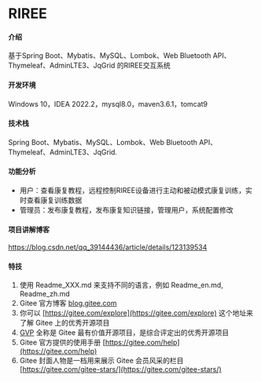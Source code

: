 # RIREE

#### 介绍

基于Spring Boot、Mybatis、MySQL、Lombok、Web Bluetooth API、Thymeleaf、AdminLTE3、JqGrid 的RIREE交互系统

#### 开发环境

Windows 10，IDEA 2022.2，mysql8.0，maven3.6.1，tomcat9

#### 技术栈 

Spring Boot、Mybatis、MySQL、Lombok、Web Bluetooth API、Thymeleaf、AdminLTE3、JqGrid.

#### 功能分析

- 用户：查看康复教程，远程控制RIREE设备进行主动和被动模式康复训练，实时查看康复训练数据
- 管理员：发布康复教程，发布康复知识链接，管理用户，系统配置修改

#### 项目讲解博客

https://blog.csdn.net/qq_39144436/article/details/123139534

#### 特技

1.  使用 Readme\_XXX.md 来支持不同的语言，例如 Readme\_en.md, Readme\_zh.md
2.  Gitee 官方博客 [blog.gitee.com](https://blog.gitee.com)
3.  你可以 [https://gitee.com/explore](https://gitee.com/explore) 这个地址来了解 Gitee 上的优秀开源项目
4.  [GVP](https://gitee.com/gvp) 全称是 Gitee 最有价值开源项目，是综合评定出的优秀开源项目
5.  Gitee 官方提供的使用手册 [https://gitee.com/help](https://gitee.com/help)
6.  Gitee 封面人物是一档用来展示 Gitee 会员风采的栏目 [https://gitee.com/gitee-stars/](https://gitee.com/gitee-stars/)
